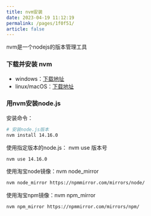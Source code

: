 ```yaml
---
title: nvm安装
date: 2023-04-19 11:12:19
permalink: /pages/1f0f51/
article: false
---
```


nvm是一个nodejs的版本管理工具

### 下载并安装 nvm
- windows：[下载地址](https://github.com/coreybutler/nvm-windows/releases )
- linux/macOS：[下载地址](https://github.com/nvm-sh/nvm)

### 用nvm安装node.js
安装命令：
```bash
# 安装node.js版本
nvm install 14.16.0
```
使用指定版本的node.js： nvm use 版本号
```bash
nvm use 14.16.0
```
使用淘宝node镜像：nvm node_mirror
```bash
nvm node_mirror https://npmmirror.com/mirrors/node/
```
使用淘宝npm镜像：nvm npm_mirror
```bash
nvm npm_mirror https://npmmirror.com/mirrors/npm/
```
